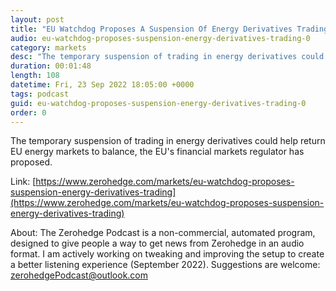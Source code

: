 ```yaml
---
layout: post
title: "EU Watchdog Proposes A Suspension Of Energy Derivatives Trading"
audio: eu-watchdog-proposes-suspension-energy-derivatives-trading-0
category: markets
desc: "The temporary suspension of trading in energy derivatives could help return EU energy markets to balance, the EU's financial markets regulator has proposed."
duration: 00:01:48
length: 108
datetime: Fri, 23 Sep 2022 18:05:00 +0000
tags: podcast
guid: eu-watchdog-proposes-suspension-energy-derivatives-trading-0
order: 0
---
```

The temporary suspension of trading in energy derivatives could help return EU energy markets to balance, the EU's financial markets regulator has proposed.

Link: [https://www.zerohedge.com/markets/eu-watchdog-proposes-suspension-energy-derivatives-trading](https://www.zerohedge.com/markets/eu-watchdog-proposes-suspension-energy-derivatives-trading)

About: The Zerohedge Podcast is a non-commercial, automated program, designed to give people a way to get news from Zerohedge in an audio format.  I am actively working on tweaking and improving the setup to create a better listening experience (September 2022).  Suggestions are welcome: [zerohedgePodcast@outlook.com](mailto:zerohedgePodcast@outlook.com)